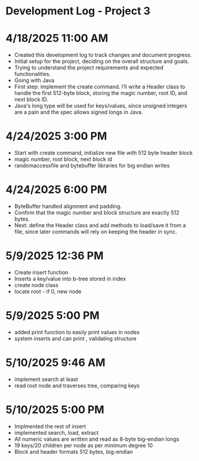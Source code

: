 # **Development Log - Project 3**

# 4/18/2025 11:00 AM
- Created this development log to track changes and document progress.
- Initial setup for the project, deciding on the overall structure and goals.
- Trying to understand the project requirements and expected functionalities.
- Going with Java 
- First step: implement the create command. I’ll write a Header class to handle the first 512-byte block, storing the magic number, root ID, and next block ID. 
- Java's long type will be used for keys/values, since unsigned integers are a pain and the spec allows signed longs in Java.

# 4/24/2025 3:00 PM
- Start with create command, initialize new file with 512 byte header block
- magic number, root block, next block id
- randomaccessfile and bytebuffer libraries for big endian writes

# 4/24/2025 6:00 PM
- ByteBuffer handled alignment and padding. 
- Confirm that the magic number and block structure are exactly 512 bytes. 
- Next: define the Header class and add methods to load/save it from a file, since later commands will rely on keeping the header in sync.

# 5/9/2025 12:36 PM
- Create insert function
- Inserts a key/value into b-tree stored in index
- create node class
- locate root - if 0, new node

# 5/9/2025 5:00 PM
- added print function to easily print values in nodes
- system inserts and can print , validating structure 

# 5/10/2025 9:46 AM
- implement search at least
- read root node and traverses tree, comparing keys 

# 5/10/2025 5:00 PM
- Implmented the rest of insert
- implemented search, load, extract
- All numeric values are written and read as 8-byte big-endian longs
- 19 keys/20 children per node as per minimum degree 10
- Block and header formats 512 bytes, big-endian